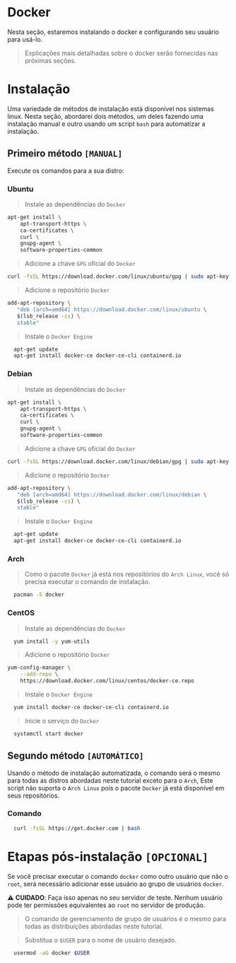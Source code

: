 # Docker
Nesta seção, estaremos instalando o docker e configurando seu usuário para usá-lo.
> Explicações mais detalhadas sobre o docker serão fornecidas nas próximas seções.

# Instalação
Uma variedade de métodos de instalação está disponível nos sistemas linux. Nesta seção, abordarei dois métodos, um deles fazendo uma instalação manual e outro usando um script `bash` para automatizar a instalação.

## Primeiro método `[MANUAL]`
Execute os comandos para a sua distro:

### Ubuntu
> Instale as dependências do `Docker`
```sh
apt-get install \
    apt-transport-https \
    ca-certificates \
    curl \
    gnupg-agent \
    software-properties-common
```
> Adicione a chave `GPG` oficial do `Docker`
```sh
curl -fsSL https://download.docker.com/linux/ubuntu/gpg | sudo apt-key add -
```
> Adicione o repositório `Docker`
```sh
add-apt-repository \
   "deb [arch=amd64] https://download.docker.com/linux/ubuntu \
   $(lsb_release -cs) \
   stable"
```
> Instale o `Docker Engine`
```sh
  apt-get update
  apt-get install docker-ce docker-ce-cli containerd.io
```

### Debian
> Instale as dependências do `Docker`
```sh
apt-get install \
    apt-transport-https \
    ca-certificates \
    curl \
    gnupg-agent \
    software-properties-common
```
> Adicione a chave `GPG` oficial do `Docker`
```sh
curl -fsSL https://download.docker.com/linux/debian/gpg | sudo apt-key add -
```
> Adicione o repositório `Docker`
```sh
add-apt-repository \
   "deb [arch=amd64] https://download.docker.com/linux/debian \
   $(lsb_release -cs) \
   stable"
```
> Instale o `Docker Engine`
```sh
  apt-get update
  apt-get install docker-ce docker-ce-cli containerd.io
```

### Arch
> Como o pacote `Docker` já está nos repositórios do `Arch Linux`, você só precisa executar o comando de instalação.
```sh
  pacman -S docker
```

### CentOS
> Instale as dependências do `Docker`
```sh
  yum install -y yum-utils

```
> Adicione o repositório `Docker`
```sh
yum-config-manager \
    --add-repo \
    https://download.docker.com/linux/centos/docker-ce.repo
```
> Instale o `Docker Engine`
```sh
  yum install docker-ce docker-ce-cli containerd.io
```
> Inicie o serviço do `Docker`
```sh
  systemctl start docker
```

## Segundo método `[AUTOMÁTICO]`
Usando o método de instalação automatizada, o comando será o mesmo para todas as distros abordadas neste tutorial exceto para o `Arch`, Este script não suporta o `Arch Linux` pois o pacote `Docker` já está disponível em seus repositórios.

### Comando
```sh
  curl -fsSL https://get.docker.com | bash
```

# Etapas pós-instalação `[OPCIONAL]`
Se você precisar executar o comando `docker` como outro usuário que não o `root`, será necessário adicionar esse usuário ao grupo de usuários `docker`.

⚠️ __CUIDADO__: Faça isso apenas no seu servidor de teste. Nenhum usuário pode ter permissões equivalentes ao `root` no servidor de produção.

> O comando de gerenciamento de grupo de usuários é o mesmo para todas as distribuições abordadas neste tutorial.

> Substitua o `$USER` para o nome de usuário desejado.
```sh
  usermod -aG docker $USER
```
